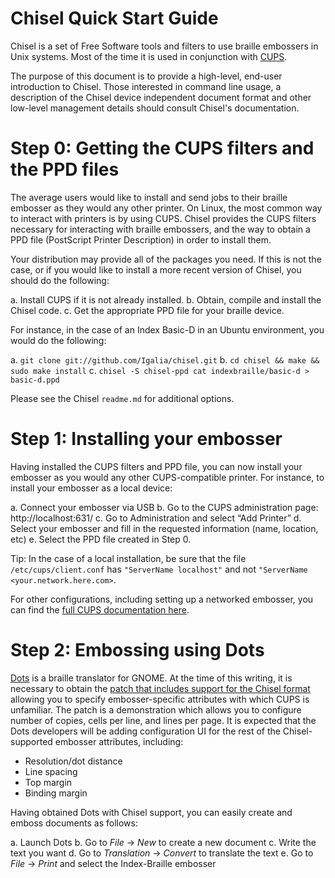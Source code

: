 # Chisel Quick Start Guide

Chisel is a set of Free Software tools and filters to use braille embossers
in Unix systems. Most of the time it is used in conjunction with
[CUPS](http://cups.org).

The purpose of this document is to provide a high-level, end-user
introduction to Chisel. Those interested in command line usage,
a description of the Chisel device independent document format and other
low-level management details should consult Chisel's documentation.

# Step 0: Getting the CUPS filters and the PPD files

The average users would like to install and send jobs to their braille
embosser as they would any other printer. On Linux, the most common way to
interact with printers is by using CUPS. Chisel provides the CUPS filters
necessary for interacting with braille embossers, and the way to obtain
a PPD file (PostScript Printer Description) in order to install them.

Your distribution may provide all of the packages you need. If this is not
the case, or if you would like to install a more recent version of Chisel,
you should do the following:

a. Install CUPS if it is not already installed.
b. Obtain, compile and install the Chisel code.
c. Get the appropriate PPD file for your braille device.

For instance, in the case of an Index Basic-D in an Ubuntu environment,
you would do the following:

a. `git clone git://github.com/Igalia/chisel.git`
b. `cd chisel && make && sudo make install`
c. `chisel -S chisel-ppd cat indexbraille/basic-d > basic-d.ppd`

Please see the Chisel `readme.md` for additional options.

# Step 1: Installing your embosser

Having installed the CUPS filters and PPD file, you can now install your
embosser as you would any other CUPS-compatible printer. For instance, to
install your embosser as a local device:

a. Connect your embosser via USB
b. Go to the CUPS administration page: http://localhost:631/
c. Go to Administration and select “Add Printer”
d. Select your embosser and fill in the requested information (name, location, etc)
e. Select the PPD file created in Step 0.

Tip: In the case of a local installation, be sure that the file
`/etc/cups/client.conf` has `"ServerName localhost"` and not
`"ServerName <your.network.here.com>`.

For other configurations, including setting up a networked embosser, you can
find the [full CUPS documentation
here](https://bugzilla.gnome.org/show_bug.cgi?id=690501).

# Step 2: Embossing using Dots

[Dots](https://live.gnome.org/Dots) is a braille translator for GNOME. At
the time of this writing, it is necessary to obtain the [patch that includes
support for the Chisel
format](https://bugzilla.gnome.org/show_bug.cgi?id=690501) allowing you to
specify embosser-specific attributes with which CUPS is unfamiliar.  The
patch is a demonstration which allows you to configure number of copies,
cells per line, and lines per page. It is expected that the Dots developers
will be adding configuration UI for the rest of the Chisel-supported
embosser attributes, including:

* Resolution/dot distance
* Line spacing
* Top margin
* Binding margin

Having obtained Dots with Chisel support, you can easily create and emboss
documents as follows:

a. Launch Dots
b. Go to *File* → *New* to create a new document
c. Write the text you want
d. Go to *Translation* → *Convert* to translate the text
e. Go to *File* → *Print* and select the Index-Braille embosser

<!-- vim: filetype=markdown spell spelllang=en
  -->
